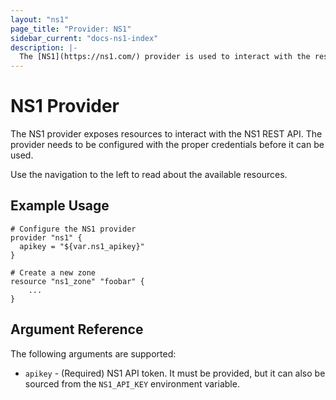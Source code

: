 ```yaml
---
layout: "ns1"
page_title: "Provider: NS1"
sidebar_current: "docs-ns1-index"
description: |-
  The [NS1](https://ns1.com/) provider is used to interact with the resources supported by NS1. 
---
```


# NS1 Provider

The NS1 provider exposes resources to interact with the NS1 REST API. The provider needs to be configured
with the proper credentials before it can be used.

Use the navigation to the left to read about the available resources.

## Example Usage

```
# Configure the NS1 provider
provider "ns1" {
  apikey = "${var.ns1_apikey}"
}

# Create a new zone
resource "ns1_zone" "foobar" {
    ...
}
```

## Argument Reference

The following arguments are supported:

* `apikey` - (Required) NS1 API token. It must be provided, but it can also
  be sourced from the `NS1_API_KEY` environment variable.

